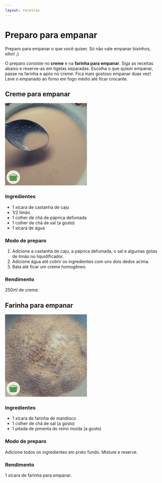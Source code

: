 ```yaml
---
layout: receitas
---
```

# Preparo para empanar

Preparo para empanar o que você quiser. Só não vale empanar bixinhos, eihn! ;) 

O preparo consiste no **creme** e na **farinha para empanar**. Siga as receitas abaixo e reserve-as em tigelas separadas. Escolha o que quiser empanar, passe na farinha e após no creme. Fica mais gostoso empanar duas vez! Leve o empanado ao forno em fogo médio até ficar crocante.

## Creme para empanar

![Creme para empanar](./creme_para_empanar.jpg)

### Ingredientes

* 1 xícara de castanha de caju
* 1/2 limão
* 1 colher de chá de páprica defumada
* 1 colher de chá de sal (a gosto)
* 1 xícara de água

### Modo de preparo

1. Adicione a castanha de caju, a páprica defumada, o sal e algumas gotas de limão no liquidificador.
2. Adicione água até cobrir os ingredientes com uns dois dedos acima. 
3. Bata até ficar um creme homogêneo.

### Rendimento

250ml de creme.

## Farinha para empanar

![Farinha para empanar](./farinha_para_empanar.jpg)

### Ingredientes

* 1 xícara de farinha de mandioco
* 1 colher de chá de sal (a gosto)
* 1 pitada de pimenta do reino moída (a gosto)

### Modo de preparo
 
Adicione todos os ingredientes em prato fundo. Misture e reserve.

### Rendimento

1 xícara de farinha para empanar.
